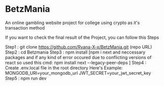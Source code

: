 # BetzMania
An online gambling website project for college using crypto as it's transaction method

If you want to check the final result of the Project, you can follow this Steps

Step1 : git clone https://github.com/Ryana-X-x/BetzMania.git (repo URL)
Step2 : cd Betzmania
Step3 : npm install [npm i next and neccessary packages and if any kind of error occured due to conflicting versions of react so used this cmd: npm install next --legacy-peer-deps
]
Step4 : Create .env.local file in the root directory
    Here's Example:
    MONGODB_URI=your_mongodb_url
    JWT_SECRET=your_jwt_secret_key
Step5 : npm run dev